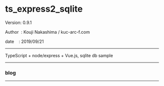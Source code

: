 ﻿# ts_express2_sqlite

 Version: 0.9.1

 Author  : Kouji Nakashima / kuc-arc-f.com

 date    : 2019/09/21

***
TypeScript + node/express + Vue.js, sqlite db sample

***
### blog

***

